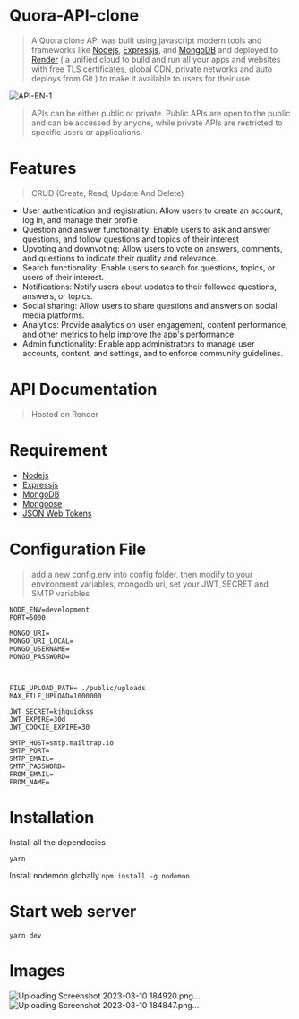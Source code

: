 # Quora-API-clone
> A Quora clone API was built using javascript modern tools and frameworks like [Nodejs](https://nodejs.org/en/), [Expressjs](https://expressjs.com/), and [MongoDB](https://www.mongodb.com/) and deployed to [Render](https://render.com/) ( a unified cloud to build and run all your apps and websites with free TLS certificates, global CDN, private networks and auto deploys from Git )  to make it available to users for their use

![API-EN-1](https://user-images.githubusercontent.com/56930241/224364017-314b64c2-ba5e-4c62-96e0-88a91c57f19d.png)

>APIs can be either public or private. Public APIs are open to the public and can be accessed by anyone, while private APIs are restricted to specific users or applications.

# Features
> CRUD (Create, Read, Update And Delete)

- User authentication and registration: Allow users to create an account, log in, and manage their profile
- Question and answer functionality: Enable users to ask and answer questions, and follow questions and topics of their interest
- Upvoting and downvoting: Allow users to vote on answers, comments, and questions to indicate their quality and relevance.
- Search functionality: Enable users to search for questions, topics, or users of their interest.
- Notifications: Notify users about updates to their followed questions, answers, or topics.
- Social sharing: Allow users to share questions and answers on social media platforms.
- Analytics: Provide analytics on user engagement, content performance, and other metrics to help improve the app's performance
- Admin functionality: Enable app administrators to manage user accounts, content, and settings, and to enforce community guidelines.

# API Documentation
> Hosted on Render

# Requirement
 - [Nodejs](https://nodejs.org/en/)
 - [Expressjs](https://expressjs.com/)
 - [MongoDB](https://www.mongodb.com/)
 - [Mongoose](https://mongoosejs.com/)
 - [JSON Web Tokens](https://jwt.io/)
 
# Configuration File
> add a new config.env into config folder, then modify to your environment variables, mongodb uri, set your JWT_SECRET and SMTP variables
```
NODE_ENV=development
PORT=5000

MONGO_URI=
MONGO_URI_LOCAL=
MONGO_USERNAME=
MONGO_PASSWORD=



FILE_UPLOAD_PATH= ./public/uploads
MAX_FILE_UPLOAD=1000000

JWT_SECRET=kjhguiokss
JWT_EXPIRE=30d
JWT_COOKIE_EXPIRE=30

SMTP_HOST=smtp.mailtrap.io
SMTP_PORT=
SMTP_EMAIL=
SMTP_PASSWORD=
FROM_EMAIL=
FROM_NAME=

```

# Installation

Install all the dependecies

```yarn ```

Install nodemon globally
``` npm install -g nodemon ```

# Start web server

``` yarn dev ```

# Images

![Uploading Screenshot 2023-03-10 184920.png…]()
![Uploading Screenshot 2023-03-10 184847.png…]()


